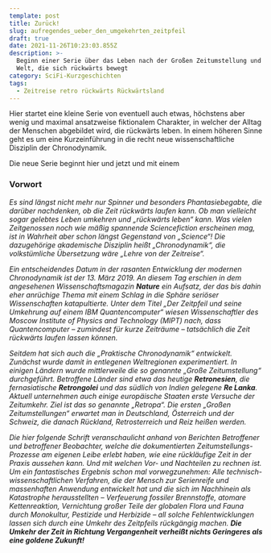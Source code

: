 ```yaml
---
template: post
title: Zurück!
slug: aufregendes_ueber_den_umgekehrten_zeitpfeil
draft: true
date: 2021-11-26T10:23:03.855Z
description: >-
  Beginn einer Serie über das Leben nach der Großen Zeitumstellung und eine
  Welt, die sich rückwärts bewegt
category: SciFi-Kurzgeschichten
tags:
  - Zeitreise retro rückwärts Rückwärtsland
---
```

Hier startet eine kleine Serie von eventuell auch etwas, höchstens aber wenig und maximal ansatzweise fiktionalem Charakter, in welcher der Alltag der Menschen abgebildet wird, die rückwärts leben. In einem höheren Sinne geht es um eine Kurzeinführung in die recht neue wissenschaftliche Disziplin der Chronodynamik.



Die neue Serie beginnt hier und jetzt und mit einem



### Vorwort



*Es sind längst nicht mehr nur Spinner und besonders Phantasiebegabte, die darüber nachdenken, ob die Zeit rückwärts laufen kann. Ob man vielleicht sogar gelebtes Leben umkehren und „rückwärts leben“ kann. Was vielen Zeitgenossen noch wie mäßig spannende Sciencefiction erscheinen mag, ist in Wahrheit aber schon längst Gegenstand von „Science“! Die dazugehörige akademische Disziplin heißt „Chronodynamik“, die volkstümliche Übersetzung wäre „Lehre von der Zeitreise“.*



*Ein entscheidendes Datum in der rasanten Entwicklung der modernen Chronodynamik ist der 13. März 2019. An diesem Tag erschien in dem angesehenen Wissenschaftsmagazin **Nature** ein Aufsatz, der das bis dahin eher anrüchige Thema mit einem Schlag in die Sphäre seriöser Wissenschaften katapultierte. Unter dem Titel „Der Zeitpfeil und seine Umkehrung auf einem IBM Quantencomputer“ wiesen Wissenschaftler des Moscow Institute of Physics and Technology (MIPT) nach, dass Quantencomputer – zumindest für kurze Zeiträume – tatsächlich die Zeit rückwärts laufen lassen können.*



*Seitdem hat sich auch die „Praktische Chronodynamik“ entwickelt. Zunächst wurde damit in entlegenen Weltregionen experimentiert. In einigen Ländern wurde mittlerweile die so genannte „Große Zeitumstellung“ durchgeführt. Betroffene Länder sind etwa das heutige **Retronesien**, die fernasiatische **Retrongolei** und das südlich von Indien gelegene **Re Lanka**. Aktuell unternehmen auch einige europäische Staaten erste Versuche der Zeitumkehr. Ziel ist das so genannte „Retropa“. Die ersten „Großen Zeitumstellungen“ erwartet man in Deutschland, Österreich und der Schweiz, die danach Rückland, Retrosterreich und Reiz heißen werden.*



*Die hier folgende Schrift veranschaulicht anhand von Berichten Betroffener und betroffener Beobachter, welche die dokumentierten Zeitumstellungs-Prozesse am eigenen Leibe erlebt haben, wie eine rückläufige Zeit in der Praxis aussehen kann. Und mit welchen Vor- und Nachteilen zu rechnen ist. Um ein fantastisches Ergebnis schon mal vorwegzunehmen: Alle technisch-wissenschaftlichen Verfahren, die der Mensch zur Serienreife und massenhaften Anwendung entwickelt hat und die sich im Nachhinein als Katastrophe herausstellten – Verfeuerung fossiler Brennstoffe, atomare Kettenreaktion, Vernichtung großer Teile der globalen Flora und Fauna durch Monokultur, Pestizide und Herbizide – all solche Fehlentwicklungen lassen sich durch eine Umkehr des Zeitpfeils rückgängig machen. **Die Umkehr der Zeit in Richtung Vergangenheit verheißt nichts Geringeres als eine goldene Zukunft!***